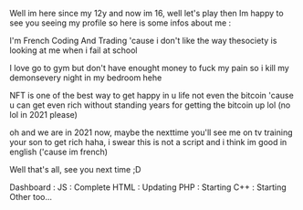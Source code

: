 Well im here since my 12y and now im 16, well let's play then
Im happy to see you seeing my profile so here is some infos about me :

I'm French 
Coding And Trading 'cause i don't like the way thesociety is looking at me when i fail at school 

I love go to gym but don't have enought money to fuck my pain so i kill my demonsevery night in my bedroom hehe

NFT is one of the best way to get happy in u life not even the bitcoin 'cause u can get even rich without standing years for getting the bitcoin up lol (no lol in 2021 please)

oh and we are in 2021 now, maybe the nexttime you'll see me on tv training your son to get rich haha, i swear this is not a script and i think im good in english ('cause im french)

Well that's all, see you next time ;D

Dashboard : 
JS : Complete
HTML : Updating
PHP : Starting
C++ : Starting
Other too...
